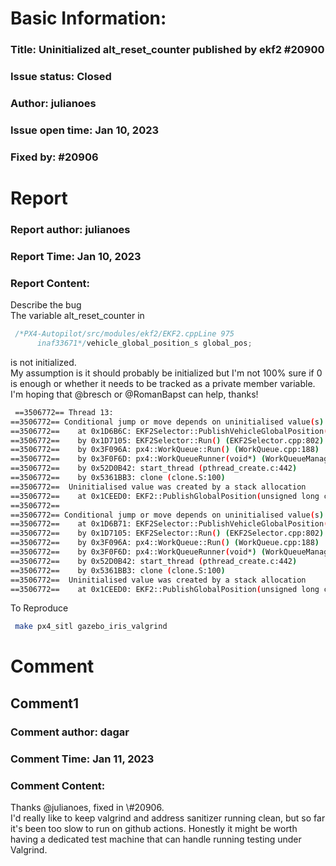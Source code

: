 # Basic Information:
### Title:  Uninitialized alt_reset_counter published by ekf2 #20900 
### Issue status: Closed
### Author: julianoes
### Issue open time: Jan 10, 2023
### Fixed by: #20906
# Report
### Report author: julianoes
### Report Time: Jan 10, 2023
### Report Content:   
Describe the bug  
The variable alt_reset_counter in  
```cpp   
 /*PX4-Autopilot/src/modules/ekf2/EKF2.cppLine 975  
      inaf33671*/vehicle_global_position_s global_pos;  
```  
is not initialized.  
My assumption is it should probably be initialized but I'm not 100% sure if 0 is enough or whether it needs to be tracked as a private member variable.  
I'm hoping that @bresch or @RomanBapst can help, thanks!  
    
```bash     
 ==3506772== Thread 13:        
==3506772== Conditional jump or move depends on uninitialised value(s)        
==3506772==    at 0x1D6B6C: EKF2Selector::PublishVehicleGlobalPosition() (EKF2Selector.cpp:606)        
==3506772==    by 0x1D7105: EKF2Selector::Run() (EKF2Selector.cpp:802)        
==3506772==    by 0x3F096A: px4::WorkQueue::Run() (WorkQueue.cpp:188)        
==3506772==    by 0x3F0F6D: px4::WorkQueueRunner(void*) (WorkQueueManager.cpp:237)        
==3506772==    by 0x52D0B42: start_thread (pthread_create.c:442)        
==3506772==    by 0x5361BB3: clone (clone.S:100)        
==3506772==  Uninitialised value was created by a stack allocation        
==3506772==    at 0x1CEED0: EKF2::PublishGlobalPosition(unsigned long const&) (EKF2.cpp:970)        
==3506772==         
==3506772== Conditional jump or move depends on uninitialised value(s)        
==3506772==    at 0x1D6B71: EKF2Selector::PublishVehicleGlobalPosition() (EKF2Selector.cpp:610)        
==3506772==    by 0x1D7105: EKF2Selector::Run() (EKF2Selector.cpp:802)        
==3506772==    by 0x3F096A: px4::WorkQueue::Run() (WorkQueue.cpp:188)        
==3506772==    by 0x3F0F6D: px4::WorkQueueRunner(void*) (WorkQueueManager.cpp:237)        
==3506772==    by 0x52D0B42: start_thread (pthread_create.c:442)        
==3506772==    by 0x5361BB3: clone (clone.S:100)        
==3506772==  Uninitialised value was created by a stack allocation        
==3506772==    at 0x1CEED0: EKF2::PublishGlobalPosition(unsigned long const&) (EKF2.cpp:970)        
```  
To Reproduce  
    
```bash     
 make px4_sitl gazebo_iris_valgrind        
```  

# Comment
## Comment1
### Comment author: dagar
### Comment Time: Jan 11, 2023
### Comment Content:   
Thanks @julianoes, fixed in \\\#20906.  
I'd really like to keep valgrind and address sanitizer running clean, but so far it's been too slow to run on github actions. Honestly it might be worth having a dedicated test machine that can handle running testing under Valgrind.  
